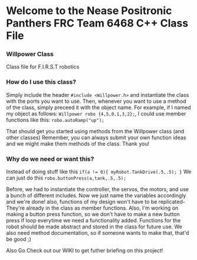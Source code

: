 # Welcome to the Nease Positronic Panthers FRC Team 6468 C++ Class File
### Willpower Class

Class file for F.I.R.S.T robotics

### How do I use this class?

  Simply include the header `#include <Willpower.h>` and instantiate the class with the ports you want to use.
  Then, whenever you want to use a method of the class, simply preceed it with the object name.
  For example, if I named my object as follows: `Willpower robo {4,5,0,1,3,2};`, I could
  use member functions like this: `robo.autoRamp("up");` 
  
  That should get you started using methods from the Willpower class (and other classes) 
  Remember, you can always submit your own function ideas and we might make them methods of
  the class. Thank you!

### Why do we need or want this?
  Instead of doing stuff like this 
  `if(a != 0){
        myRobot.TankDrive(.5,.5);
     }`
   We can just do this
   `robo.buttonPress(a,tank,.5,.5);`
   
  Before, we had to instantiate the controller, the servos, the motors, and use a bunch of different includes. Now we just name the variables accordingly and we're done! also, functions of my design won't have to be replicated- They're already in the class as member functions. Also, I'm working on making a button press function, so we don't have to make a new button press if loop everytime we need a functionality added. Functions for the robot should be made abstract and stored in the class for future use. We also need method documentation, so if someone wants to make that, that'd be good ;)
  
  Also Go Check out our WIKI to get futher briefing on this project!
